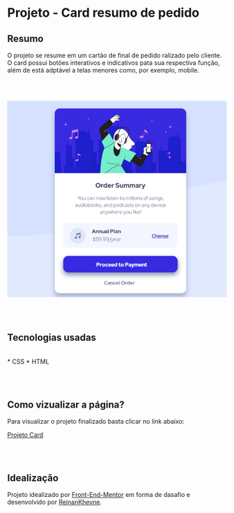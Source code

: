#  Projeto - Card resumo de pedido

## Resumo

O projeto se resume em um cartão de final de pedido ralizado pelo cliente. O card possui botões interativos e indicativos pata sua respectiva função, além de está adptável a telas menores como, por exemplo, mobile. 

<br>    </br>

<img src="images/Card.png" alt="Card de final do pedido">



<br>    </br>

## Tecnologias usadas
<br>
* CSS
* HTML

<br>    </br>

## Como vizualizar a página?

Para visualizar o projeto finalizado basta clicar no link abaixo:



<a href="https://reinankhevne.github.io/Projeto-Card/">Projeto Card</a>

<br>    </br>

## Idealização

Projeto idealizado por <a href="https://frontendmentor.io/">Front-End-Mentor</a> em forma de dasafio e desenvolvido por <a href="https://github.com/ReinanKhevne">ReinanKhevne</a>. 


